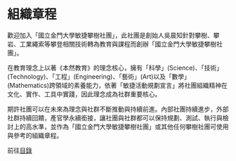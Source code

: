# 組織章程
歡迎加入「國立金門大學敏捷攀樹社團」，此社團是創始人吳晨知針對攀樹、攀岩、工業繩索等攀登相關技術轉為教育與課程而創辦「國立金門大學敏捷攀樹社團」。

在教育理念上以著《本然教育》的理念核心，擁有「科學」(Science)、「技術」(Technology)、「工程」(Engineering)、「藝術」(Art)以及「數學」(Mathematics)跨領域的素養能力，依著「敏捷活動規劃宣言」將社團組織精神在文化、實作、工具中實踐，因此理念成為社群重要核心。  

期許社團可以在未來為理念與社群不斷推動與持續前進。內部社團持續進步，外部社群持續回饋，產官學永續銜接，讓社團與社群都可以保持規劃、測試、執行與檢討上的高水準，並作為「國立金門大學敏捷攀樹社團」或其他任何攀樹社團可使用與參考的組織章程。   

前往[目錄](docs/README.md)
